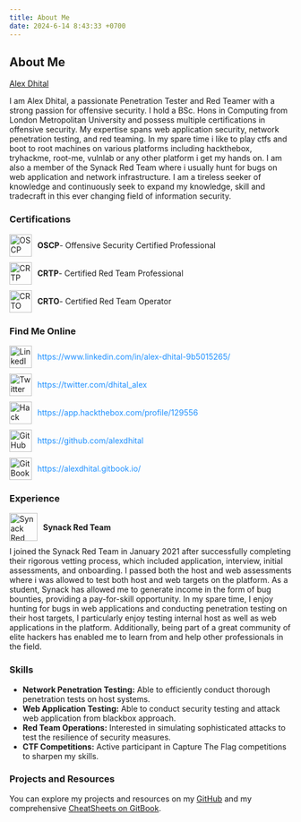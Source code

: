 ```yaml
---
title: About Me
date: 2024-6-14 8:43:33 +0700
---
```

## About Me

[Alex Dhital](https://www.linkedin.com/in/alex-dhital-9b5015265/)

I am Alex Dhital, a passionate Penetration Tester and Red Teamer with a strong passion for offensive security. I hold a BSc. Hons in Computing from London Metropolitan University and possess multiple certifications in offensive security. My expertise spans web application security, network penetration testing, and red teaming. In my spare time i like to play ctfs and boot to root machines on various platforms including hackthebox, tryhackme, root-me, vulnlab or any other platform i get my hands on. I am also a member of the Synack Red Team where i usually hunt for bugs on web application and network infrastructure. I am a tireless seeker of knowledge and continuously seek to expand my knowledge, skill and tradecraft in this ever changing field of information security.

### Certifications

<div style="display: flex; align-items: center;">
    <img src="https://i.ibb.co/WfLyyHX/OSCP.png" alt="OSCP Logo" width="40" style="vertical-align:middle; margin-right: 10px;"/> 
    <strong>OSCP</strong> - Offensive Security Certified Professional
</div>
<div style="display: flex; align-items: center; margin-top: 10px;">
    <img src="https://miro.medium.com/v2/resize:fit:1358/0*rg8hS7P0GClS7JMP.png" alt="CRTP Logo" width="40" style="vertical-align:middle; margin-right: 10px;"/> 
    <strong>CRTP</strong> - Certified Red Team Professional
</div>
<div style="display: flex; align-items: center; margin-top: 10px;">
    <img src="https://miro.medium.com/v2/resize:fit:400/1*otiV9Az7L0Xtw3w-tsYa4w.png" alt="CRTO Logo" width="40" style="vertical-align:middle; margin-right: 10px;"/> 
    <strong>CRTO</strong> - Certified Red Team Operator
</div>

### Find Me Online

<div style="margin-top: 10px;">
    <div style="display: flex; align-items: center; margin-bottom: 10px;">
        <img src="https://i.ibb.co/9nHS5FF/icons8-linkedin-48.png" alt="LinkedIn" width="40" style="margin-right: 10px;"/>
        <a href="https://www.linkedin.com/in/alex-dhital-9b5015265/" style="text-decoration: none; color: #1e90ff;">
            https://www.linkedin.com/in/alex-dhital-9b5015265/
        </a>
    </div>
    <div style="display: flex; align-items: center; margin-bottom: 10px;">
        <img src="https://i.ibb.co/3vHqv6T/icons8-twitter-48.png" alt="Twitter" width="40" style="margin-right: 10px;"/>
        <a href="https://twitter.com/dhital_alex" style="text-decoration: none; color: #1e90ff;">
            https://twitter.com/dhital_alex
        </a>
    </div>
    <div style="display: flex; align-items: center; margin-bottom: 10px;">
        <img src="https://i.ibb.co/c2rvmGC/hack-the-box-256x256.png" alt="Hack The Box" width="40" style="margin-right: 10px;"/>
        <a href="https://app.hackthebox.com/profile/129556" style="text-decoration: none; color: #1e90ff;">
            https://app.hackthebox.com/profile/129556
        </a>
    </div>
    <div style="display: flex; align-items: center; margin-bottom: 10px;">
        <img src="https://i.ibb.co/tD67HRt/icons8-github-30.png" alt="GitHub" width="40" style="margin-right: 10px;"/>
        <a href="https://github.com/alexdhital" style="text-decoration: none; color: #1e90ff;">
            https://github.com/alexdhital
        </a>
    </div>
    <div style="display: flex; align-items: center; margin-bottom: 10px;">
        <img src="https://i.ibb.co/jMbJzQP/62e404273667aecb3e989a90.png" alt="GitBook" width="40" style="margin-right: 10px;"/>
        <a href="https://alexdhital.gitbook.io/" style="text-decoration: none; color: #1e90ff;">
            https://alexdhital.gitbook.io/
        </a>
    </div>
</div>

### Experience

<div style="display: flex; align-items: center; margin-top: 10px;">
    <img src="https://pbs.twimg.com/profile_images/1646266203961434112/RaNqQv9K_400x400.jpg" alt="Synack Red Team" width="50" height="50" style="margin-right: 10px;"/>
    <strong>Synack Red Team</strong>
</div>
<p style="margin-top: 10px;">
    I joined the Synack Red Team in January 2021 after successfully completing  their rigorous vetting process, which included application, interview, initial assessments, and onboarding. I passed both the host and web assessments where i was allowed to test both host and web targets on the platform. As a student, Synack has allowed me to generate income in the form of bug bounties, providing a pay-for-skill opportunity. In my spare time, I enjoy hunting for bugs in web applications and conducting penetration testing on their host targets, I particularly enjoy testing internal host as well as web applications in the platform. Additionally, being part of a great community of elite hackers has enabled me to learn from and help other professionals in the field.
</p>

### Skills

- **Network Penetration Testing:** Able to efficiently conduct thorough penetration tests on host systems.
- **Web Application Testing:** Able to conduct security testing and attack web application from blackbox approach.
- **Red Team Operations:** Interested in simulating sophisticated attacks to test the resilience of security measures.
- **CTF Competitions:** Active participant in Capture The Flag competitions to sharpen my skills.

### Projects and Resources

You can explore my projects and resources on my [GitHub](https://github.com/alexdhital) and my comprehensive [CheatSheets on GitBook](https://alexdhital.gitbook.io/).